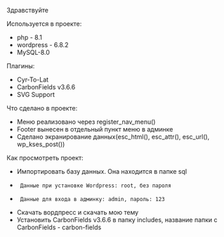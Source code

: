 Здравствуйте

Используется в проекте:
- php - 8.1
- wordpress - 6.8.2
- MySQL-8.0

Плагины:
- Cyr-To-Lat
- CarbonFields v3.6.6
- SVG Support

Что сделано в проекте:
- Меню реализовано через register_nav_menu()
- Footer вынесен в отдельный пункт меню в админке
- Сделано экранирование данных(esc_html(), esc_attr(), esc_url(), wp_kses_post())

Как просмотреть проект:
- Импортировать базу данных. Она находится в папке sql
-      Данные при установке Wordpress: root, без пароля 
-      Данные для входа в админку: admin, пароль: 123
- Скачать вордпресс и скачать мою тему
- Установить CarbonFields v3.6.6 в папку includes, название папки с CarbonFields - carbon-fields

